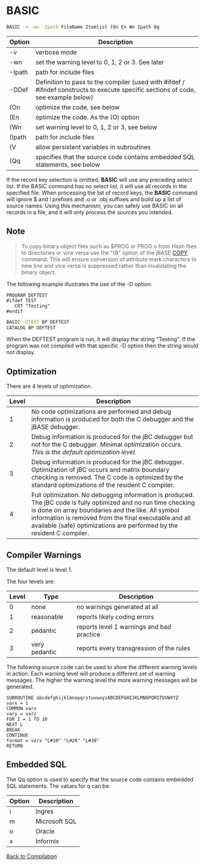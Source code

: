 # BASIC

<PageHeader />

``` bash
BASIC -v -wn -Ipath FileName Itemlist (On En Wn Ipath Qq
```

| Option | Description |
| --- | --- |
| -v | verbose mode |
| -wn | set the warning level to 0, 1, 2 or 3. See later |
| -Ipath | path for include files |
| -DDef | Definition to pass to the compiler (used with #ifdef / #ifndef constructs to execute specific sections of code, see example below) |
| (On | optimize the code, see below |
| (En | optimize the code. As the (O) option |
| (Wn | set warning level to 0, 1, 2 or 3, see below |
| (Ipath | path for include files |
| (V | allow persistent variables in subroutines |
| (Qq | specifies that the source code contains embedded SQL statements, see below |

If the record key selection is omitted, **BASIC** will use any preceding select list. If the BASIC command has no select list, it will use all records in the specified file. When processing the list of record keys, the **BASIC** command will ignore $ and ! prefixes and .o or .obj suffixes and build up a list of source names. Using this mechanism, you can safely use BASIC on all records in a file, and it will only process the sources you intended.

## Note  

>To copy binary object files such as $PROG or PROG.o from Hash files to directories or vice versa use the "(B" option of the jBASE [COPY](./../../files/copy/README.md) command. This will ensure conversion of attribute mark characters to new line and vice versa is suppressed rather than invalidating the binary object.

The following example illustrates the use of the -D option:

```
PROGRAM DEFTEST
#ifdef TEST
   CRT "Testing"
#endif
```

``` bash
BASIC -DTEST BP DEFTEST
CATALOG BP DEFTEST
```

When the DEFTEST program is run, it will display the string "Testing". If the program was not compiled with that specific -D option then the string would not display.

## Optimization

There are 4 levels of optimization.

| Level | Description |
| --- | --- |
| 1 | No code optimizations are performed and debug information is produced for both the C debugger and the jBASE debugger. |
| 2 | Debug information is produced for the jBC debugger but not for the C debugger. Minimal optimization occurs. *This is the default optimization level.* |
| 3 | Debug information is produced for the jBC debugger. Optimization of jBC occurs and matrix boundary checking is removed. The C code is optimized by the standard optimizations of the resident C compiler. |
| 4 | Full optimization. No debugging information is produced. The jBC code is fully optimized and no run time checking is done on array boundaries and the like. All symbol information is removed from the final executable and all available (safe) optimizations are performed by the resident C compiler. |

## Compiler Warnings

The default level is level 1.

The four levels are:

| Level | Type | Description |
| --- | --- | --- |
| 0 | none | no warnings generated at all |
| 1 | reasonable | reports likely coding errors |
| 2 | pedantic | reports level 1 warnings and bad practice |
| 3 | very pedantic | reports every transgression of the rules |

The following source code can be used to show the different warning levels in action. Each warning level will produce a different set of warning messages. The higher the warning level the more warning messages will be generated.

```
SUBROUTINE abcdefghijklmnopqrstuvwxyzABCDEFGHIJKLMNOPQRSTUVWXYZ
varx = 1
COMMON varx
vary = varz
FOR I = 1 TO 10
NEXT L
BREAK
CONTINUE
format = varx "L#10" "L#20" "L#30"
RETURN
```

## Embedded SQL

The Qq option is used to specify that the source code contains embedded SQL statements. The values for q can be:

| Option | Description |
| --- | --- |
| i | Ingres |
| m | Microsoft SQL |
| o | Oracle |
| x | Informix |

[Back to Compilation](../README.md)

<PageFooter />
